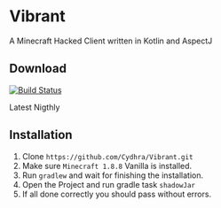 # Vibrant
 A Minecraft Hacked Client written in Kotlin and AspectJ
## Download
[![Build Status](https://jenkins.flaflo.xyz/buildStatus/icon?job=Vibrant)](https://jenkins.flaflo.xyz/job/Vibrant)

Latest Nigthly
## Installation
1. Clone `https://github.com/Cydhra/Vibrant.git`
2. Make sure `Minecraft 1.8.8` Vanilla is installed.
3. Run `gradlew` and wait for finishing the installation.
4. Open the Project and run gradle task `shadowJar`
5. If all done correctly you should pass without errors.
